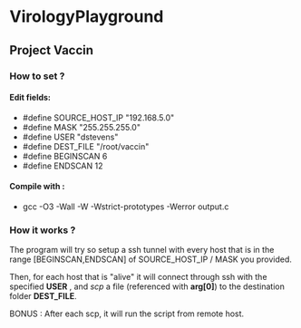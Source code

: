 # VirologyPlayground

## Project Vaccin

### How to set ?

#### Edit fields:


* #define SOURCE_HOST_IP "192.168.5.0"
* #define MASK "255.255.255.0"
* #define USER "dstevens"
* #define DEST_FILE "/root/vaccin"
* #define BEGINSCAN 6
* #define ENDSCAN 12

#### Compile with :

* gcc -O3 -Wall -W -Wstrict-prototypes -Werror output.c

### How it works ?

The program will try so setup a ssh tunnel with every host that is in the range [BEGINSCAN,ENDSCAN] of SOURCE_HOST_IP / MASK you provided.

Then, for each host that is "alive" it will connect through ssh with the specified **USER** , and *scp* a file (referenced with **arg[0]**) to the destination folder **DEST_FILE**.

BONUS : After each scp, it will run the script from remote host.
